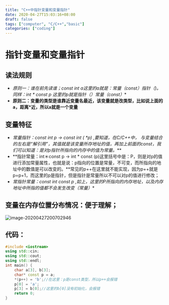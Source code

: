```yaml
---
title: "C++中指针变量和变量指针"
date: 2020-04-27T15:03:16+08:00
draft: false
tags: ["computer", "C/C++","basic"]
categories: ["coding"]
---
```


# **指针变量和变量指针**

## **读法规则**

- **原则一：谁在前先读谁；const int* a这里的a就是：常量（const）指针（*)。同样：int * const p 这里的p就是指针（*）常量（const）**
- **原则二：变量的类型是谁靠近变量名最近，该变量就是改类型，比如说上面的a，距离*近，所以a就是一个变量**



## **变量特征**

- **常量指针：const int* p   -> const int ( \*p) ,要知道，在C/C++中，* *与变量结合的左右是“解引用”，其值就是该变量所存地址的值，再加上前面的const，我们可以知道：是对p指针所指向的内存中的值为常量。***
- **指针常量：int＊const p -> int * const (p)这里括号中是：P，则是对p的值进行添加常量属性，也就是说：p指向的位置是常量，不可变，而所指向的地址中的数值是可以改变的。**常见的p++在这里就不能实现，因为p++就是p=p+1，而这里的p是指针，但是指针是常量所以不可以对p的值进行修改；
- **常指针常量：const int* const p ,如上，这里的P所指向的内存地址，以及内存地址中所指的值都不会发生改变（常量）**



## 变量在内存位置分布情况：便于理解；

![image-20200427200702946](img/%E6%8C%87%E9%92%88%E5%8F%98%E9%87%8F%E5%92%8C%E5%8F%98%E9%87%8F%E6%8C%87%E9%92%88/image-20200427200702946.png)





## 代码：

~~~cpp
#include <iostream>
using std::cin;
using std::cout;
using std::endl;
int main() {
	char a[3], b[3];
	char* const p = a;
	*(p++) = 'b';//在这里：p是const类型，所以p++会报错
	p[0] = 'a';
	p[3] = b[0];//这里的b[0]没有初始化，会报错
	return 0;
}
~~~


